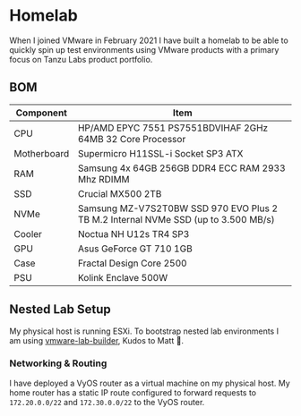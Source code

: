 # Homelab

When I joined VMware in February 2021 I have built a homelab to be able to quickly spin up test environments using VMware products with a primary focus on Tanzu Labs product portfolio.

## BOM

| Component   | Item                                                                               |
|-------------|------------------------------------------------------------------------------------|
| CPU         | HP/AMD EPYC 7551 PS7551BDVIHAF 2GHz 64MB 32 Core Processor                         |
| Motherboard | Supermicro H11SSL-i Socket SP3 ATX                                                 |
| RAM         | Samsung 4x 64GB 256GB DDR4 ECC RAM 2933 Mhz RDIMM                                  |
| SSD         | Crucial MX500 2TB                                                                  |
| NVMe        | Samsung MZ-V7S2T0BW SSD 970 EVO Plus 2 TB M.2 Internal NVMe SSD (up to 3.500 MB/s) |
| Cooler      | Noctua NH U12s TR4 SP3                                                             |
| GPU         | Asus GeForce GT 710 1GB                                                            |
| Case        | Fractal Design Core 2500                                                           |
| PSU         | Kolink Enclave 500W                                                                |

## Nested Lab Setup

My physical host is running ESXi. To bootstrap nested lab environments I am using [vmware-lab-builder](https://github.com/laidbackware/vmware-lab-builder), Kudos to Matt :clap:.

### Networking & Routing

I have deployed a VyOS router as a virtual machine on my physical host. My home router has a static IP route configured to forward requests to `172.20.0.0/22` and `172.30.0.0/22` to the VyOS router.


